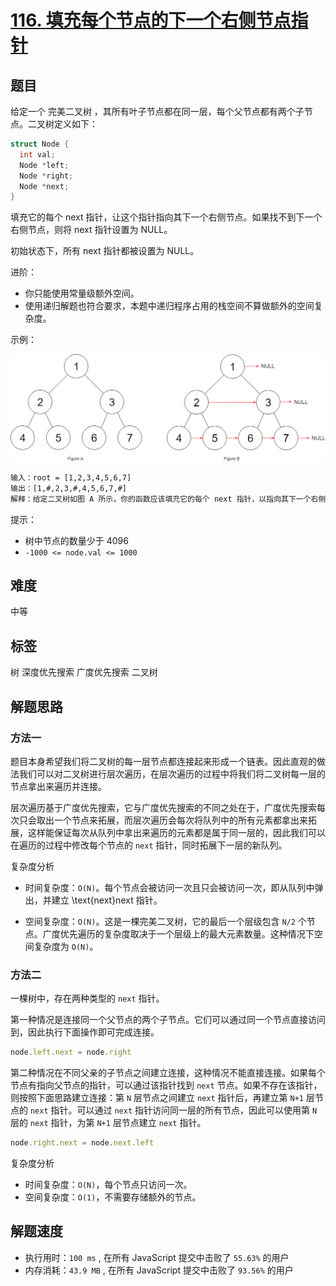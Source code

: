# [116. 填充每个节点的下一个右侧节点指针](https://leetcode-cn.com/problems/populating-next-right-pointers-in-each-node/)

## 题目

给定一个 完美二叉树 ，其所有叶子节点都在同一层，每个父节点都有两个子节点。二叉树定义如下：

```c++
struct Node {
  int val;
  Node *left;
  Node *right;
  Node *next;
}
```

填充它的每个 next 指针，让这个指针指向其下一个右侧节点。如果找不到下一个右侧节点，则将 next 指针设置为 NULL。

初始状态下，所有 next 指针都被设置为 NULL。

进阶：

- 你只能使用常量级额外空间。
- 使用递归解题也符合要求，本题中递归程序占用的栈空间不算做额外的空间复杂度。

示例：

![示例](./img/116_sample.png)

```txt
输入：root = [1,2,3,4,5,6,7]
输出：[1,#,2,3,#,4,5,6,7,#]
解释：给定二叉树如图 A 所示，你的函数应该填充它的每个 next 指针，以指向其下一个右侧节点，如图 B 所示。序列化的输出按层序遍历排列，同一层节点由 next 指针连接，'#' 标志着每一层的结束。
```

提示：

- 树中节点的数量少于 4096
- `-1000 <= node.val <= 1000`

## 难度

中等

## 标签

树 深度优先搜索 广度优先搜索 二叉树

## 解题思路

### 方法一

题目本身希望我们将二叉树的每一层节点都连接起来形成一个链表。因此直观的做法我们可以对二叉树进行层次遍历，在层次遍历的过程中将我们将二叉树每一层的节点拿出来遍历并连接。

层次遍历基于广度优先搜索，它与广度优先搜索的不同之处在于，广度优先搜索每次只会取出一个节点来拓展，而层次遍历会每次将队列中的所有元素都拿出来拓展，这样能保证每次从队列中拿出来遍历的元素都是属于同一层的，因此我们可以在遍历的过程中修改每个节点的 `next` 指针，同时拓展下一层的新队列。

复杂度分析

- 时间复杂度：`O(N)`。每个节点会被访问一次且只会被访问一次，即从队列中弹出，并建立 \text{next}next 指针。

- 空间复杂度：`O(N)`。这是一棵完美二叉树，它的最后一个层级包含 `N/2` 个节点。广度优先遍历的复杂度取决于一个层级上的最大元素数量。这种情况下空间复杂度为 `O(N)`。

### 方法二

一棵树中，存在两种类型的 `next` 指针。

第一种情况是连接同一个父节点的两个子节点。它们可以通过同一个节点直接访问到，因此执行下面操作即可完成连接。

```js
node.left.next = node.right
```

第二种情况在不同父亲的子节点之间建立连接，这种情况不能直接连接。如果每个节点有指向父节点的指针，可以通过该指针找到 `next` 节点。如果不存在该指针，则按照下面思路建立连接：第 `N` 层节点之间建立 `next` 指针后，再建立第 `N+1` 层节点的 `next` 指针。可以通过 `next` 指针访问同一层的所有节点，因此可以使用第 `N` 层的 `next` 指针，为第 `N+1` 层节点建立 `next` 指针。

```js
node.right.next = node.next.left
```

复杂度分析

- 时间复杂度：`O(N)`，每个节点只访问一次。
- 空间复杂度：`O(1)`，不需要存储额外的节点。

## 解题速度

- 执行用时：`100 ms` , 在所有 JavaScript 提交中击败了 `55.63%` 的用户
- 内存消耗：`43.9 MB` , 在所有 JavaScript 提交中击败了 `93.56%` 的用户
